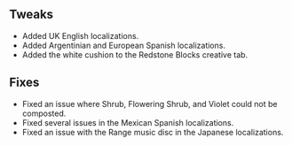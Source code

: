 ## Tweaks
* Added UK English localizations.
* Added Argentinian and European Spanish localizations.
* Added the white cushion to the Redstone Blocks creative tab.

## Fixes
* Fixed an issue where Shrub, Flowering Shrub, and Violet could not be composted.
* Fixed several issues in the Mexican Spanish localizations.
* Fixed an issue with the Range music disc in the Japanese localizations.